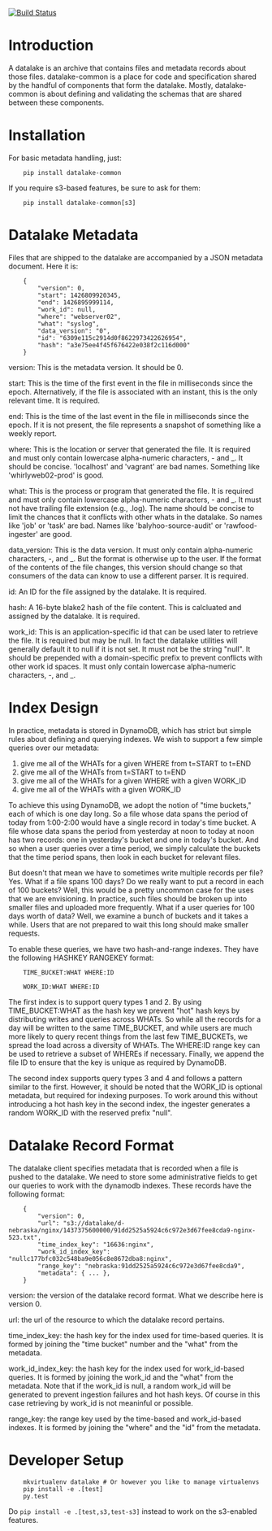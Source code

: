 [![Build Status](https://travis-ci.org/planetlabs/datalake-common.svg?branch=master)](https://travis-ci.org/planetlabs/datalake-common)

Introduction
============

A datalake is an archive that contains files and metadata records about those
files. datalake-common is a place for code and specification shared by the
handful of components that form the datalake. Mostly, datalake-common is about
defining and validating the schemas that are shared between these components.

Installation
============

For basic metadata handling, just:

        pip install datalake-common

If you require s3-based features, be sure to ask for them:

        pip install datalake-common[s3]

Datalake Metadata
=================

Files that are shipped to the datalake are accompanied by a JSON metadata
document. Here it is:

        {
            "version": 0,
            "start": 1426809920345,
            "end": 1426895999114,
            "work_id": null,
            "where": "webserver02",
            "what": "syslog",
            "data_version": "0",
            "id": "6309e115c2914d0f8622973422626954",
            "hash": "a3e75ee4f45f676422e038f2c116d000"
        }

version: This is the metadata version. It should be 0.

start: This is the time of the first event in the file in milliseconds since
the epoch. Alternatively, if the file is associated with an instant, this is
the only relevant time. It is required.

end: This is the time of the last event in the file in milliseconds since the
epoch. If it is not present, the file represents a snapshot of something like a
weekly report.

where: This is the location or server that generated the file. It is required
and must only contain lowercase alpha-numeric characters, - and _. It should be
concise. 'localhost' and 'vagrant' are bad names. Something like
'whirlyweb02-prod' is good.

what: This is the process or program that generated the file. It is required
and must only contain lowercase alpha-numeric characters, - and _. It must not
have trailing file extension (e.g., .log). The name should be concise to limit
the chances that it conflicts with other whats in the datalake. So names like
'job' or 'task' are bad. Names like 'balyhoo-source-audit' or
'rawfood-ingester' are good.

data_version: This is the data version. It must only contain alpha-numeric
characters, -, and _. But the format is otherwise up to the user. If the format
of the contents of the file changes, this version should change so that
consumers of the data can know to use a different parser. It is required.

id: An ID for the file assigned by the datalake. It is required.

hash: A 16-byte blake2 hash of the file content. This is calcluated and
assigned by the datalake. It is required.

work_id: This is an application-specific id that can be used later to retrieve
the file. It is required but may be null. In fact the datalake utilities will
generally default it to null if it is not set. It must not be the string
"null". It should be prepended with a domain-specific prefix to prevent
conflicts with other work id spaces. It must only contain lowercase
alpha-numeric characters, -, and _.

Index Design
============

In practice, metadata is stored in DynamoDB, which has strict but simple rules
about defining and querying indexes. We wish to support a few simple queries
over our metadata:

1. give me all of the WHATs for a given WHERE from t=START to t=END
2. give me all of the WHATs from t=START to t=END
3. give me all of the WHATs for a given WHERE with a given WORK_ID
4. give me all of the WHATs with a given WORK_ID

To achieve this using DynamoDB, we adopt the notion of "time buckets," each of
which is one day long. So a file whose data spans the period of today from
1:00-2:00 would have a single record in today's time bucket. A file whose data
spans the period from yesterday at noon to today at noon has two records: one
in yesterday's bucket and one in today's bucket. And so when a user queries
over a time period, we simply calculate the buckets that the time period spans,
then look in each bucket for relevant files.

But doesn't that mean we have to sometimes write multiple records per file?
Yes. What if a file spans 100 days? Do we really want to put a record in each
of 100 buckets? Well, this would be a pretty uncommon case for the uses that we
are envisioning. In practice, such files should be broken up into smaller files
and uploaded more frequently. What if a user queries for 100 days worth of
data?  Well, we examine a bunch of buckets and it takes a while. Users that are
not prepared to wait this long should make smaller requests.

To enable these queries, we have two hash-and-range indexes. They have the
following HASHKEY RANGEKEY format:

        TIME_BUCKET:WHAT WHERE:ID

        WORK_ID:WHAT WHERE:ID

The first index is to support query types 1 and 2. By using TIME_BUCKET:WHAT as
the hash key we prevent "hot" hash keys by distributing writes and queries
across WHATs. So while all the records for a day will be written to the same
TIME_BUCKET, and while users are much more likely to query recent things from
the last few TIME_BUCKETs, we spread the load across a diversity of WHATs. The
WHERE:ID range key can be used to retrieve a subset of WHEREs if
necessary. Finally, we append the file ID to ensure that the key is unique as
required by DynamoDB.

The second index supports query types 3 and 4 and follows a pattern similar to
the first. However, it should be noted that the WORK_ID is optional metadata,
but required for indexing purposes. To work around this without introducing a
hot hash key in the second index, the ingester generates a random WORK_ID with
the reserved prefix "null".

Datalake Record Format
======================

The datalake client specifies metadata that is recorded when a file is pushed
to the datalake. We need to store some administrative fields to get our queries
to work with the dynamodb indexes. These records have the following format:

        {
            "version": 0,
            "url": "s3://datalake/d-nebraska/nginx/1437375600000/91dd2525a5924c6c972e3d67fee8cda9-nginx-523.txt",
            "time_index_key": "16636:nginx",
            "work_id_index_key": "nullc177bfc032c548ba9e056c8e8672dba8:nginx",
            "range_key": "nebraska:91dd2525a5924c6c972e3d67fee8cda9",
            "metadata": { ... },
        }

version: the version of the datalake record format. What we describe here is
version 0.

url: the url of the resource to which the datalake record pertains.

time_index_key: the hash key for the index used for time-based queries. It is
formed by joining the "time bucket" number and the "what" from the metadata.

work_id_index_key: the hash key for the index used for work_id-based
queries. It is formed by joining the work_id and the "what" from the
metadata. Note that if the work_id is null, a random work_id will be generated
to prevent ingestion failures and hot hash keys. Of course in this case
retrieving by work_id is not meaninful or possible.

range_key: the range key used by the time-based and work_id-based indexes. It
is formed by joining the "where" and the "id" from the metadata.

Developer Setup
===============

        mkvirtualenv datalake # Or however you like to manage virtualenvs
        pip install -e .[test]
        py.test

Do `pip install -e .[test,s3,test-s3]` instead to work on the s3-enabled
features.
